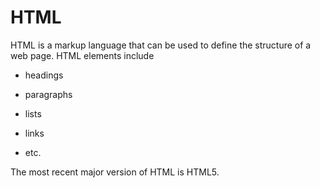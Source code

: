 # HTML

HTML is a markup language that can be used to define the structure of a web page. HTML elements include

*   headings
*   paragraphs
*   lists
*   links
*   etc.

The most recent major version of HTML is HTML5.